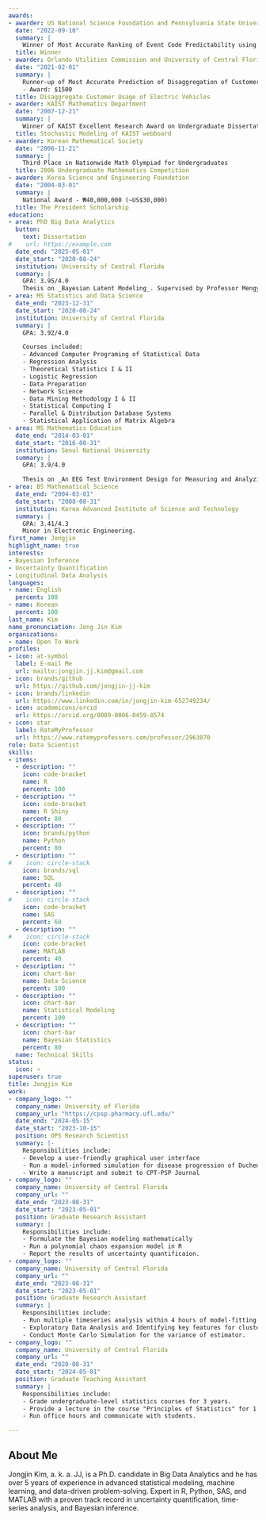 ```yaml
---
awards:
- awarder: US National Science Foundation and Pennsylvania State University
  date: "2022-09-10"
  summary: |
    Winner of Most Accurate Ranking of Event Code Predictability using Kendall Tau
  title: Winner
- awarder: Orlando Utilities Commission and University of Central Florida
  date: "2021-02-01"
  summary: |
    Runner-up of Most Accurate Prediction of Disaggregation of Customer Usage of Electric Vehicles
    - Award: $1500
  title: Disaggregate Customer Usage of Electric Vehicles
- awarder: KAIST Mathematics Department
  date: "2007-12-21"
  summary: |
    Winner of KAIST Excellent Research Award on Undergraduate Dissertation
  title: Stochastic Modeling of KAIST webboard
- awarder: Korean Mathematical Society
  date: "2006-11-21"
  summary: |
    Third Place in Nationwide Math Olympiad for Undergraduates
  title: 2006 Undergraduate Mathematics Competition
- awarder: Korea Science and Engineering Foundation
  date: "2004-03-01"
  summary: |
    National Award - ₩40,000,000 (~US$30,000)
  title: The President Scholarship
education:
- area: PhD Big Data Analytics
  button:
    text: Dissertation
#    url: https://example.com
  date_end: "2025-05-01"
  date_start: "2020-08-24"
  institution: University of Central Florida
  summary: |
    GPA: 3.95/4.0
    Thesis on _Bayesian Latent Modeling_. Supervised by Professor Mengyu Xu.
- area: MS Statistics and Data Science
  date_end: "2023-12-31"
  date_start: "2020-08-24"
  institution: University of Central Florida
  summary: |
    GPA: 3.92/4.0

    Courses included:
    - Advanced Computer Programing of Statistical Data
    - Regression Analysis
    - Theoretical Statistics I & II
    - Logistic Regression
    - Data Preparation
    - Network Science
    - Data Mining Methodology I & II
    - Statistical Computing I
    - Parallel & Distribution Database Systems
    - Statistical Application of Matrix Algebra
- area: MS Mathematics Education
  date_end: "2014-03-01"
  date_start: "2016-08-31"
  institution: Seoul National University
  summary: |
    GPA: 3.9/4.0

    Thesis on _An EEG Test Environment Design for Measuring and Analyzing the Brain on Mental Rotation Task_. Supervised by Professor Hanhyuk Cho.
- area: BS Mathematical Science
  date_end: "2004-03-01"
  date_start: "2008-08-31"
  institution: Korea Advanced Institute of Science and Technology
  summary: |
    GPA: 3.41/4.3
    Minor in Electronic Engineering.
first_name: Jongjin
highlight_name: true
interests:
- Bayesian Inference
- Uncertainty Quantification
- Longitudinal Data Analysis
languages:
- name: English
  percent: 100
- name: Korean
  percent: 100
last_name: Kim
name_pronunciation: Jong Jin Kim
organizations:
- name: Open To Work
profiles:
- icon: at-symbol
  label: E-mail Me
  url: mailto:jongjin.jj.kim@gmail.com
- icon: brands/github
  url: https://github.com/jongjin-jj-kim
- icon: brands/linkedin
  url: https://www.linkedin.com/in/jongjin-kim-652749234/
- icon: academicons/orcid
  url: https://orcid.org/0009-0006-0459-8574
- icon: star
  label: RateMyProfessor
  url: https://www.ratemyprofessors.com/professor/2963870
role: Data Scientist
skills:
- items:
  - description: ""
    icon: code-bracket
    name: R
    percent: 100
  - description: ""
    icon: code-bracket
    name: R Shiny
    percent: 80
  - description: ""
    icon: brands/python
    name: Python
    percent: 80
  - description: ""
#    icon: circle-stack
    icon: brands/sql
    name: SQL
    percent: 40
  - description: ""
#    icon: circle-stack
    icon: code-bracket
    name: SAS
    percent: 60
  - description: ""
#    icon: circle-stack
    icon: code-bracket
    name: MATLAB
    percent: 40
  - description: ""
    icon: chart-bar
    name: Data Science
    percent: 100
  - description: ""
    icon: chart-bar
    name: Statistical Modeling
    percent: 100
  - description: ""
    icon: chart-bar
    name: Bayesian Statistics
    percent: 80
  name: Technical Skills
status:
  icon: ⭐
superuser: true
title: Jongjin Kim
work:
- company_logo: ""
  company_name: University of Florida
  company_url: "https://cpsp.pharmacy.ufl.edu/"
  date_end: "2024-05-15"
  date_start: "2023-10-15"
  position: OPS Research Scientist
  summary: |-
    Responsibilities include:
    - Develop a user-friendly graphical user interface
    - Run a model-informed simulation for disease progression of Duchenne Muscular Dystrophy
    - Write a manuscript and submit to CPT-PSP Journal
- company_logo: ""
  company_name: University of Central Florida
  company_url: ""
  date_end: "2023-08-31"
  date_start: "2023-05-01"
  position: Graduate Research Assistant
  summary: |
    Responsibilities include:
    - Formulate the Bayesian modeling mathematically
    - Run a polynomial chaos expansion model in R
    - Report the results of uncertainty quantificaion.
- company_logo: ""
  company_name: University of Central Florida
  company_url: ""
  date_end: "2023-08-31"
  date_start: "2023-05-01"
  position: Graduate Research Assistant
  summary: |
    Responsibilities include:
    - Run multiple timeseries analysis within 4 hours of model-fitting.
    - Exploratory Data Analysis and Identifying key features for clustering.
    - Conduct Monte Carlo Simulation for the variance of estimator.
- company_logo: ""
  company_name: University of Central Florida
  company_url: ""
  date_end: "2020-08-31"
  date_start: "2024-05-01"
  position: Graduate Teaching Assistant
  summary: |
    Responsibilities include:
    - Grade undergraduate-level statistics courses for 3 years.
    - Provide a lecture in the course "Principles of Statistics" for 1 year.
    - Run office hours and communicate with students.

---
```


## About Me

Jongjin Kim, a. k. a. JJ, is a Ph.D. candidate in Big Data Analytics and he has over 5 years of experience in advanced statistical modeling, machine learning, and data-driven problem-solving. Expert in R, Python, SAS, and MATLAB with a proven track record in uncertainty quantification, time-series analysis, and Bayesian inference. 

